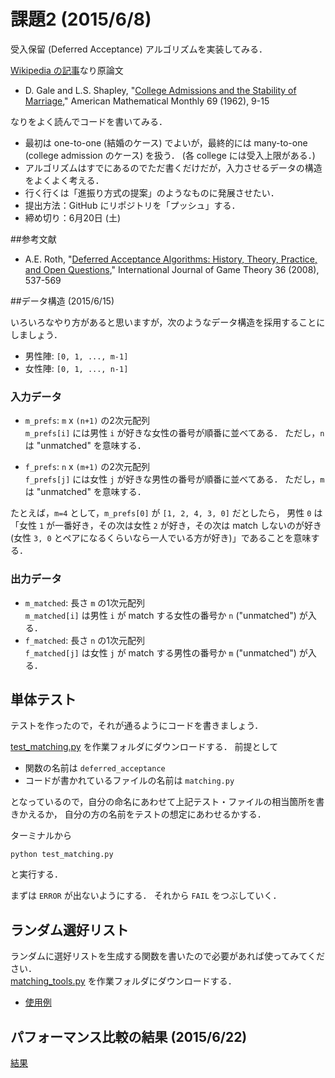 課題2 (2015/6/8)
================

受入保留 (Deferred Acceptance) アルゴリズムを実装してみる．

[Wikipedia の記事](http://ja.wikipedia.org/wiki/安定結婚問題)なり原論文

* D. Gale and L.S. Shapley,
  "[College Admissions and the Stability of Marriage](http://www.jstor.org/stable/2312726),"
  American Mathematical Monthly 69 (1962), 9-15

なりをよく読んでコードを書いてみる．

* 最初は one-to-one (結婚のケース) でよいが，最終的には many-to-one (college admission のケース) を扱う．
  (各 college には受入上限がある．)
* アルゴリズムはすでにあるのでただ書くだけだが，入力させるデータの構造をよくよく考える．
* 行く行くは「進振り方式の提案」のようなものに発展させたい．
* 提出方法：GitHub にリポジトリを「プッシュ」する．
* 締め切り：6月20日 (土)


##参考文献
* A.E. Roth,
  "[Deferred Acceptance Algorithms: History, Theory, Practice, and Open Questions](http://link.springer.com/article/10.1007/s00182-008-0117-6),"
  International Journal of Game Theory 36 (2008), 537-569


##データ構造 (2015/6/15)

いろいろなやり方があると思いますが，次のようなデータ構造を採用することにしましょう．

* 男性陣: `[0, 1, ..., m-1]`
* 女性陣: `[0, 1, ..., n-1]`

### 入力データ

* `m_prefs`: `m` x `(n+1)` の2次元配列  
  `m_prefs[i]` には男性 `i` が好きな女性の番号が順番に並べてある．
  ただし，`n` は "unmatched" を意味する．

* `f_prefs`: `n` x `(m+1)` の2次元配列  
  `f_prefs[j]` には女性 `j` が好きな男性の番号が順番に並べてある．
  ただし，`m` は "unmatched" を意味する．

たとえば，`m=4` として，`m_prefs[0]` が `[1, 2, 4, 3, 0]` だとしたら，
男性 `0` は「女性 `1` が一番好き，その次は女性 `2` が好き，その次は match しないのが好き
(女性 `3, 0` とペアになるくらいなら一人でいる方が好き)」であることを意味する．

### 出力データ

* `m_matched`: 長さ `m` の1次元配列  
  `m_matched[i]` は男性 `i` が match する女性の番号か `n` ("unmatched") が入る．
* `f_matched`: 長さ `n` の1次元配列  
  `f_matched[j]` は女性 `j` が match する男性の番号か `m` ("unmatched") が入る．


## 単体テスト

テストを作ったので，それが通るようにコードを書きましょう．

[test_matching.py](https://github.com/oyamad/matching/blob/master/test_matching.py)
を作業フォルダにダウンロードする．
前提として

* 関数の名前は `deferred_acceptance`
* コードが書かれているファイルの名前は `matching.py`

となっているので，自分の命名にあわせて上記テスト・ファイルの相当箇所を書きかえるか，
自分の方の名前をテストの想定にあわせるかする．

ターミナルから

```
python test_matching.py
```

と実行する．

まずは `ERROR` が出ないようにする．
それから `FAIL` をつぶしていく．


## ランダム選好リスト

ランダムに選好リストを生成する関数を書いたので必要があれば使ってみてください．  
[matching_tools.py](https://github.com/oyamad/matching/blob/master/matching_tools.py)
を作業フォルダにダウンロードする．

* [使用例](http://nbviewer.ipython.org/github/oyamad/matching/blob/master/random_prefs.ipynb)


## パフォーマンス比較の結果 (2015/6/22)

[結果](http://nbviewer.ipython.org/github/OyamaZemi/exercises2015/blob/master/ex02/competition.ipynb)
